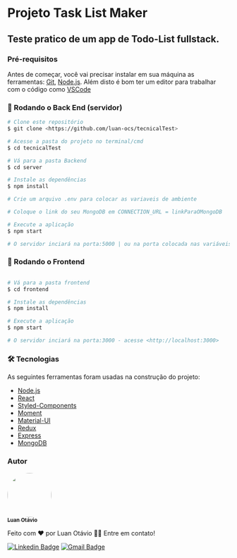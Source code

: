 # Projeto Task List Maker

## Teste pratico de um app de Todo-List fullstack.

### Pré-requisitos

Antes de começar, você vai precisar instalar em sua máquina as ferramentas:
[Git](https://git-scm.com), [Node.js](https://nodejs.org/en/). 
Além disto é bom ter um editor para trabalhar com o código como [VSCode](https://code.visualstudio.com/)

### 🎲 Rodando o Back End (servidor)

```bash
# Clone este repositório
$ git clone <https://github.com/luan-ocs/tecnicalTest>

# Acesse a pasta do projeto no terminal/cmd
$ cd tecnicalTest

# Vá para a pasta Backend
$ cd server

# Instale as dependências
$ npm install

# Crie um arquivo .env para colocar as variaveis de ambiente

# Coloque o link do seu MongoDB em CONNECTION_URL = linkParaOMongoDB

# Execute a aplicação
$ npm start

# O servidor inciará na porta:5000 | ou na porta colocada nas variáveis de ambiente - acesse <http://localhost:5000>
```
### 🎲 Rodando o Frontend

```bash

# Vá para a pasta frontend
$ cd frontend

# Instale as dependências
$ npm install

# Execute a aplicação
$ npm start

# O servidor inciará na porta:3000 - acesse <http://localhost:3000>
```


### 🛠 Tecnologias

As seguintes ferramentas foram usadas na construção do projeto:

- [Node.js](https://nodejs.org/en/)
- [React](https://pt-br.reactjs.org/)
- [Styled-Components](https://styled-components.com/)
- [Moment](https://momentjs.com/)
- [Material-UI](https://mui.com/pt/)
- [Redux](https://redux.js.org/)
- [Express](https://expressjs.com/pt-br/)
- [MongoDB](https://www.mongodb.com/)

### Autor 


<a href="https://github.com/luan-ocs">
 <img style="border-radius: 50%;" src="https://avatars.githubusercontent.com/u/78988879?s=400&u=34c3b61361455040821b4dfe8b0d79b88205e8f3&v=4" width="100px;" alt=""/>
 <br />
 <sub><b>Luan Otávio</b></sub></a>
 
 Feito com ❤️ por Luan Otávio 👋🏽 Entre em contato!
 
[![Linkedin Badge](https://img.shields.io/badge/-Luan-blue?style=flat-square&logo=Linkedin&logoColor=white&link=https://www.linkedin.com/in/luan-ot%C3%A1vio-a10b511b4/)](https://www.linkedin.com/in/luan-ot%C3%A1vio-a10b511b4/) 
[![Gmail Badge](https://img.shields.io/badge/-luanotaviocostasilva@gmail.com-c14438?style=flat-square&logo=Gmail&logoColor=white&link=mailto:luanotaviocostasilva@gmail.com)](mailto:luanotaviocostasilva@gmail.com)
